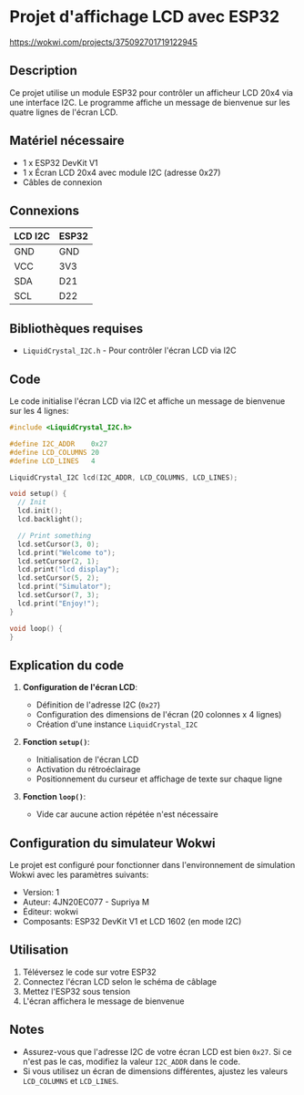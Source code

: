 # Projet d'affichage LCD avec ESP32


https://wokwi.com/projects/375092701719122945


## Description
Ce projet utilise un module ESP32 pour contrôler un afficheur LCD 20x4 via une interface I2C. Le programme affiche un message de bienvenue sur les quatre lignes de l'écran LCD.

## Matériel nécessaire
- 1 x ESP32 DevKit V1
- 1 x Écran LCD 20x4 avec module I2C (adresse 0x27)
- Câbles de connexion

## Connexions
| LCD I2C | ESP32 |
|---------|-------|
| GND     | GND   |
| VCC     | 3V3   |
| SDA     | D21   |
| SCL     | D22   |

## Bibliothèques requises
- `LiquidCrystal_I2C.h` - Pour contrôler l'écran LCD via I2C

## Code
Le code initialise l'écran LCD via I2C et affiche un message de bienvenue sur les 4 lignes:
```cpp
#include <LiquidCrystal_I2C.h>

#define I2C_ADDR    0x27
#define LCD_COLUMNS 20
#define LCD_LINES   4

LiquidCrystal_I2C lcd(I2C_ADDR, LCD_COLUMNS, LCD_LINES);

void setup() {
  // Init
  lcd.init();
  lcd.backlight();

  // Print something
  lcd.setCursor(3, 0);
  lcd.print("Welcome to");
  lcd.setCursor(2, 1);
  lcd.print("lcd display");
  lcd.setCursor(5, 2);
  lcd.print("Simulator");
  lcd.setCursor(7, 3);
  lcd.print("Enjoy!");
}

void loop() {
}
```

## Explication du code
1. **Configuration de l'écran LCD**:
   - Définition de l'adresse I2C (`0x27`)
   - Configuration des dimensions de l'écran (20 colonnes x 4 lignes)
   - Création d'une instance `LiquidCrystal_I2C`

2. **Fonction `setup()`**:
   - Initialisation de l'écran LCD
   - Activation du rétroéclairage
   - Positionnement du curseur et affichage de texte sur chaque ligne

3. **Fonction `loop()`**:
   - Vide car aucune action répétée n'est nécessaire

## Configuration du simulateur Wokwi
Le projet est configuré pour fonctionner dans l'environnement de simulation Wokwi avec les paramètres suivants:
- Version: 1
- Auteur: 4JN20EC077 - Supriya M
- Éditeur: wokwi
- Composants: ESP32 DevKit V1 et LCD 1602 (en mode I2C)

## Utilisation
1. Téléversez le code sur votre ESP32
2. Connectez l'écran LCD selon le schéma de câblage
3. Mettez l'ESP32 sous tension
4. L'écran affichera le message de bienvenue

## Notes
- Assurez-vous que l'adresse I2C de votre écran LCD est bien `0x27`. Si ce n'est pas le cas, modifiez la valeur `I2C_ADDR` dans le code.
- Si vous utilisez un écran de dimensions différentes, ajustez les valeurs `LCD_COLUMNS` et `LCD_LINES`.